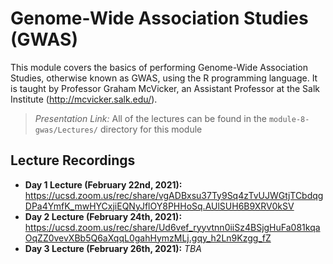 # Genome-Wide Association Studies (GWAS)
This module covers the basics of performing Genome-Wide Association Studies, otherwise known as GWAS, using the R programming language. It is taught by Professor Graham McVicker, an Assistant Professor at the Salk Institute (http://mcvicker.salk.edu/).

> *Presentation Link:* All of the lectures can be found in the `module-8-gwas/Lectures/` directory for this module

## Lecture Recordings

* **Day 1 Lecture (February 22nd, 2021):** https://ucsd.zoom.us/rec/share/vgADBxsu37Ty9Sq4zTvUJWGtjTCbdqgDPa4YmfK_mwHYCxjiEQNyJflOY8PHHoSq.AUlSUH6B9XRV0kSV
* **Day 2 Lecture (February 24th, 2021):** https://ucsd.zoom.us/rec/share/Ud6vef_ryyvtnn0iiSz4BSjgHuFa081kqaOqZZ0vevXBb5Q6aXqqL0gahHymzMLj.gqy_h2Ln9Kzgg_fZ
* **Day 3 Lecture (February 26th, 2021):** *TBA*
